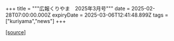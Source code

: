 +++
title = """広報くりやま　2025年3月号"""
date = 2025-02-28T07:00:00.000Z
expiryDate = 2025-03-06T12:41:48.899Z
tags = ["kuriyama","news"]
+++


[[source]](https://www.town.kuriyama.hokkaido.jp/site/koho/30437.html)

